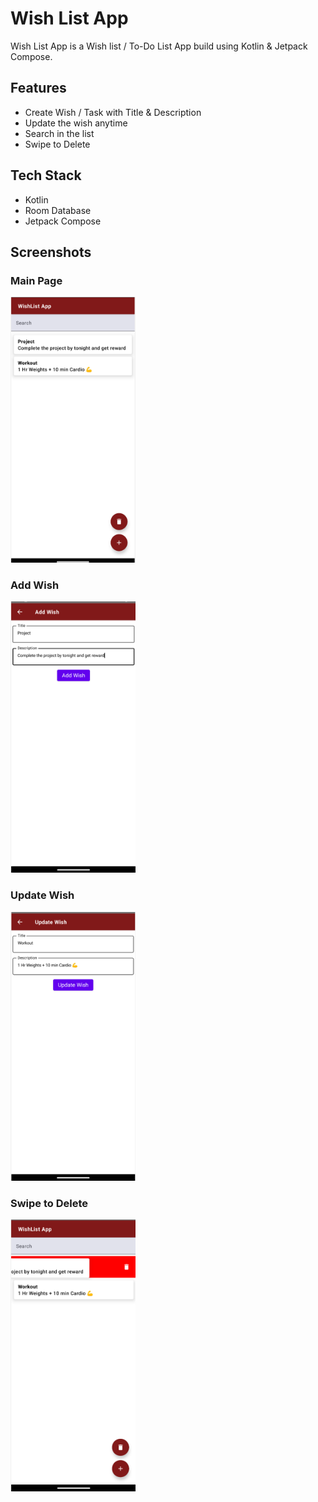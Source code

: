# Wish List App

Wish List App is a Wish list / To-Do List App build using Kotlin & Jetpack Compose.


## Features

- Create Wish / Task with Title & Description
- Update the wish anytime
- Search in the list
- Swipe to Delete


## Tech Stack

- Kotlin
- Room Database
- Jetpack Compose


## Screenshots

### Main Page
<img src="Screenshots/mainpage.png" width="200"/>

  
### Add Wish
<img src="Screenshots/addwish.png" width="200"/>


### Update Wish
<img src="Screenshots/update.png" width="200"/>


### Swipe to Delete
<img src="Screenshots/swipedelete.png" width="200"/>



